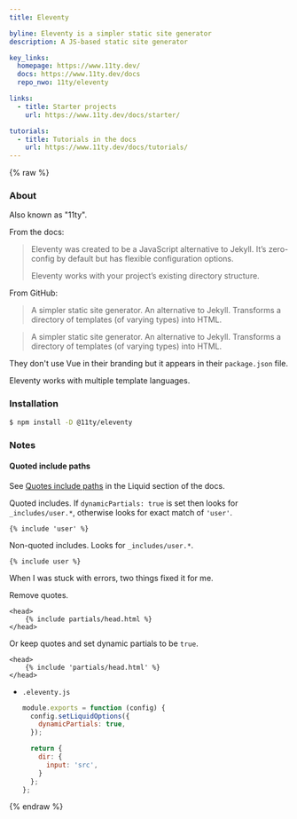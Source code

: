 ```yaml
---
title: Eleventy

byline: Eleventy is a simpler static site generator
description: A JS-based static site generator

key_links:
  homepage: https://www.11ty.dev/
  docs: https://www.11ty.dev/docs
  repo_nwo: 11ty/eleventy

links:
  - title: Starter projects
    url: https://www.11ty.dev/docs/starter/

tutorials:
  - title: Tutorials in the docs
    url: https://www.11ty.dev/docs/tutorials/
---
```


{% raw %}

### About

Also known as "11ty".

From the docs:

> Eleventy was created to be a JavaScript alternative to Jekyll. It’s zero-config by default but has flexible configuration options.
>
> Eleventy works with your project’s existing directory structure.

From GitHub:

> A simpler static site generator. An alternative to Jekyll. Transforms a directory of templates (of varying types) into HTML.

> A simpler static site generator. An alternative to Jekyll. Transforms a directory of templates (of varying types) into HTML.

They don't use Vue in their branding but it appears in their `package.json` file.

Eleventy works with multiple template languages.


### Installation

```sh
$ npm install -D @11ty/eleventy
```


### Notes

#### Quoted include paths

See [Quotes include paths](https://www.11ty.dev/docs/languages/liquid/#quoted-include-paths) in the Liquid section of the docs.

Quoted includes. If `dynamicPartials: true` is set then looks for `_includes/user.*`, otherwise looks for exact match of `'user'`.


```liquid
{% include 'user' %}
```

Non-quoted includes. Looks for `_includes/user.*`.

```liquid
{% include user %}
```


When I was stuck with errors, two things fixed it for me.

Remove quotes.

```liquid
<head>
    {% include partials/head.html %}
</head>
```

Or keep quotes and set dynamic partials to be `true`.

```liquid
<head>
    {% include 'partials/head.html' %}
</head>
```

- `.eleventy.js`
    ```javascript
    module.exports = function (config) {
      config.setLiquidOptions({
        dynamicPartials: true,
      });

      return {
        dir: {
          input: 'src',
        }
      };
    };
    ```



{% endraw %}
